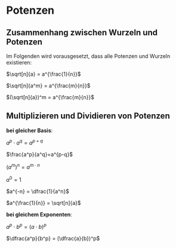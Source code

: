 # Potenzen

## Zusammenhang zwischen Wurzeln und Potenzen

Im Folgenden wird vorausgesetzt, dass alle Potenzen und Wurzeln existieren:

$\sqrt[n]{a} = a^{\frac{1}{n}}$

$\sqrt[n]{a^m} = a^{\frac{m}{n}}$

$(\sqrt[n]{a})^m = a^{\frac{m}{n}}$

## Multiplizieren und Dividieren von Potenzen

**bei gleicher Basis**:

$a^p \cdot a^q=a^{p+q}$

$\frac{a^p}{a^q}=a^{p-q}$

$(a^m)^n = a^{m \cdot n}$

$a^0 = 1$

$a^{-n} = \dfrac{1}{a^n}$

$a^{\frac{1}{n}} = \sqrt[n]{a}$

**bei gleichem Exponenten**:

$a^p \cdot b^p = (a \cdot b)^p$

$\dfrac{a^p}{b^p} = (\dfrac{a}{b})^p$
